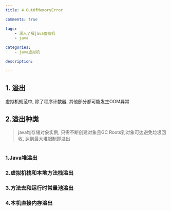 ```yaml
---
title: 4.OutOfMemoryError

comments: true    

tags: 
    - 深入了解java虚拟机
    - java

categories: 
    - java虚拟机

description: 

---
```


## 1. 溢出

虚拟机规范中, 除了程序计数器, 其他部分都可能发生OOM异常

## 2.溢出种类

> java堆存储对象实例, 只需不断创建对象且GC Roots到对象可达避免垃圾回收, 达到最大堆限制即溢出

```java

```

<!--more-->


### 1.Java堆溢出
### 2.虚拟机栈和本地方法栈溢出
### 3.方法去和运行时常量池溢出
### 4.本机直接内存溢出

     

 


